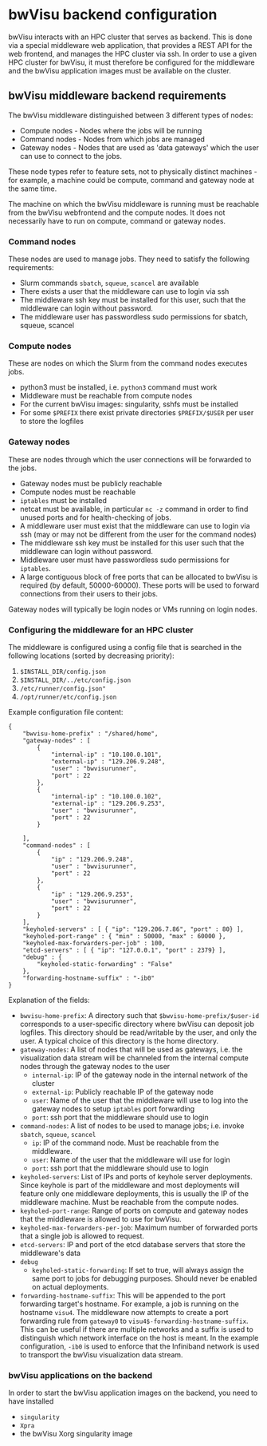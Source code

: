 # bwVisu backend configuration

bwVisu interacts with an HPC cluster that serves as backend. This is done via a special middleware web application, that provides a REST API for the web frontend, and manages the HPC cluster via ssh.
In order to use a given HPC cluster for bwVisu, it must therefore be configured for the middleware and the bwVisu application images must be available on the cluster.

## bwVisu middleware backend requirements

The bwVisu middleware distinguished between 3 different types of nodes:

* Compute nodes - Nodes where the jobs will be running
* Command nodes - Nodes from which jobs are managed
* Gateway nodes - Nodes that are used as 'data gateways' which the user can use to connect to the jobs.

These node types refer to feature sets, not to physically distinct machines - for example, a machine could be compute, command and gateway node at the same time.

The machine on which the bwVisu middleware is running must be reachable from the bwVisu webfrontend and the compute nodes. It does not necessarily have to run on compute, command or gateway nodes.

### Command nodes
These nodes are used to manage jobs. They need to satisfy the following requirements:
* Slurm commands `sbatch`, `squeue`, `scancel` are available
* There exists a user that the middleware can use to login via ssh
* The middleware ssh key must be installed for this user, such that the middleware can login without password.
* The middleware user has passwordless sudo permissions for sbatch, squeue, scancel

### Compute nodes
These are nodes on which the Slurm from the command nodes executes jobs.
* python3 must be installed, i.e. `python3` command must work
* Middleware must be reachable from compute nodes
* For the current bwVisu images: singularity, sshfs must be installed
* For some `$PREFIX` there exist private directories `$PREFIX/$USER` per user to store the logfiles

### Gateway nodes
These are nodes through which the user connections will be forwarded to the jobs.
* Gateway nodes must be publicly reachable
* Compute nodes must be reachable
* `iptables` must be installed
* netcat must be available, in particular `nc -z` command in order to find unused ports and for health-checking of jobs.
* A middleware user must exist that the middleware can use to login via ssh (may or may not be different from the user for the command nodes)
* The middleware ssh key must be installed for this user such that the middleware can login without password.
* Middleware user must have passwordless sudo permissions for `iptables`.
* A large contiguous block of free ports that can be allocated to bwVisu is required (by default, 50000-60000). These ports will be used to forward connections from their users to their jobs.


Gateway nodes will typically be login nodes or VMs running on login nodes.

### Configuring the middleware for an HPC cluster

The middleware is configured using a config file that is searched in the following locations (sorted by decreasing priority):

1. `$INSTALL_DIR/config.json`
2. `$INSTALL_DIR/../etc/config.json`
3. `/etc/runner/config.json"`
4. `/opt/runner/etc/config.json`

Example configuration file content:
```
{
    "bwvisu-home-prefix" : "/shared/home",
    "gateway-nodes" : [
        {
            "internal-ip" : "10.100.0.101",
            "external-ip" : "129.206.9.248",
            "user" : "bwvisurunner",
            "port" : 22
        },
        {
            "internal-ip" : "10.100.0.102",
            "external-ip" : "129.206.9.253",
            "user" : "bwvisurunner",
            "port" : 22
        }

    ],
    "command-nodes" : [
        {
            "ip" : "129.206.9.248",
            "user" : "bwvisurunner",
            "port" : 22                                                                                                                                        
        },
        {
            "ip" : "129.206.9.253",
            "user" : "bwvisurunner",
            "port" : 22
        }
    ],
    "keyholed-servers" : [ { "ip": "129.206.7.86", "port" : 80} ],
    "keyholed-port-range" : { "min" : 50000, "max" : 60000 },
    "keyholed-max-forwarders-per-job" : 100,
    "etcd-servers" : [ { "ip": "127.0.0.1", "port" : 2379} ],
    "debug" : {
        "keyholed-static-forwarding" : "False"
    },
    "forwarding-hostname-suffix" : "-ib0"
}

```

Explanation of the fields:
* `bwvisu-home-prefix`: A directory such that `$bwvisu-home-prefix/$user-id` corresponds to a user-specific directory where bwVisu can deposit job logfiles. This directory should be read/writable by the user, and only the user. A typical choice of this directory is the home directory.
* `gateway-nodes`: A list of nodes that will be used as gateways, i.e. the visualization data stream will be channeled from the internal compute nodes through the gateway nodes to the user
   * `internal-ip`: IP of the gateway node in the internal network of the cluster
   * `external-ip`: Publicly reachable IP of the gateway node
   * `user`: Name of the user that the middleware will use to log into the gateway nodes to setup `iptables` port forwarding
   * `port`: ssh port that the middleware should use to login
* `command-nodes`: A list of nodes to be used to manage jobs; i.e. invoke `sbatch`, `squeue`, `scancel`
   * `ip`: IP of the command node. Must be reachable from the middleware.
   * `user`: Name of the user that the middleware will use for login
   * `port`: ssh port that the middleware should use to login
* `keyholed-servers`: List of IPs and ports of keyhole server deployments. Since keyhole is part of the middleware and most deployments will feature only one middleware deployments, this is usually the IP of the middleware machine. Must be reachable from the compute nodes.
* `keyholed-port-range`: Range of ports on compute and gateway nodes that the middleware is allowed to use for bwVisu.
* `keyholed-max-forwarders-per-job`: Maximum number of forwarded ports that a single job is allowed to request.
* `etcd-servers`: IP and port of the etcd database servers that store the middleware's data
* `debug`
   * `keyholed-static-forwarding`: If set to true, will always assign the same port to jobs for debugging purposes. Should never be enabled on actual deployments.
* `forwarding-hostname-suffix`: This will be appended to the port forwarding target's hostname. For example, a job is running on the hostname `visu4`. The middleware now attempts to create a port forwarding rule from `gateway0` to `visu4$-forwarding-hostname-suffix`. This can be useful if there are multiple networks and a suffix is used to distinguish which network interface on the host is meant. In the example configuration, `-ib0` is used to enforce that the Infiniband network is used to transport the bwVisu visualization data stream.

### bwVisu applications on the backend

In order to start the bwVisu application images on the backend, you need to have installed
* `singularity`
* `Xpra`
* the bwVisu Xorg singularity image

